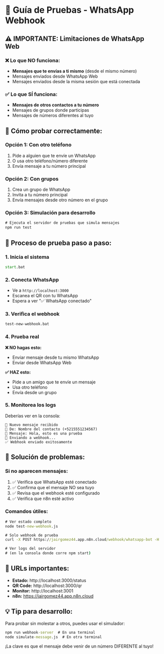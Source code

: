 # 🧪 Guía de Pruebas - WhatsApp Webhook

## ⚠️ IMPORTANTE: Limitaciones de WhatsApp Web

### ❌ Lo que NO funciona:
- **Mensajes que te envías a ti mismo** (desde el mismo número)
- Mensajes enviados desde WhatsApp Web
- Mensajes enviados desde la misma sesión que está conectada

### ✅ Lo que SÍ funciona:
- **Mensajes de otros contactos a tu número**
- Mensajes de grupos donde participas
- Mensajes de números diferentes al tuyo

## 🎯 Cómo probar correctamente:

### Opción 1: Con otro teléfono
1. Pide a alguien que te envíe un WhatsApp
2. O usa otro teléfono/número diferente
3. Envía mensaje a tu número principal

### Opción 2: Con grupos
1. Crea un grupo de WhatsApp
2. Invita a tu número principal
3. Envía mensajes desde otro número en el grupo

### Opción 3: Simulación para desarrollo
```cmd
# Ejecuta el servidor de pruebas que simula mensajes
npm run test
```

## 📱 Proceso de prueba paso a paso:

### 1. Inicia el sistema
```cmd
start.bat
```

### 2. Conecta WhatsApp
- Ve a `http://localhost:3000`
- Escanea el QR con tu WhatsApp
- Espera a ver "✅ WhatsApp conectado"

### 3. Verifica el webhook
```cmd
test-new-webhook.bat
```

### 4. Prueba real
**❌ NO hagas esto:**
- Enviar mensaje desde tu mismo WhatsApp
- Enviar desde WhatsApp Web

**✅ HAZ esto:**
- Pide a un amigo que te envíe un mensaje
- Usa otro teléfono
- Envía desde un grupo

### 5. Monitorea los logs
Deberías ver en la consola:
```
📨 Nuevo mensaje recibido
👤 De: Nombre del contacto (+5215551234567)
💬 Mensaje: Hola, esto es una prueba
🎯 Enviando a webhook...
✅ Webhook enviado exitosamente
```

## 🔧 Solución de problemas:

### Si no aparecen mensajes:
1. ✅ Verifica que WhatsApp esté conectado
2. ✅ Confirma que el mensaje NO sea tuyo
3. ✅ Revisa que el webhook esté configurado
4. ✅ Verifica que n8n esté activo

### Comandos útiles:
```cmd
# Ver estado completo
node test-new-webhook.js

# Solo webhook de prueba
curl -X POST https://jairgomez44.app.n8n.cloud/webhook/whatsapp-bot -H "Content-Type: application/json" -d "{\"test\": true}"

# Ver logs del servidor
# (en la consola donde corre npm start)
```

## 🎯 URLs importantes:
- **Estado:** http://localhost:3000/status
- **QR Code:** http://localhost:3000/qr  
- **Monitor:** http://localhost:3001
- **n8n:** https://jairgomez44.app.n8n.cloud

## 💡 Tip para desarrollo:
Para probar sin molestar a otros, puedes usar el simulador:
```cmd
npm run webhook-server  # En una terminal
node simulate-message.js  # En otra terminal
```

¡La clave es que el mensaje debe venir de un número DIFERENTE al tuyo!
